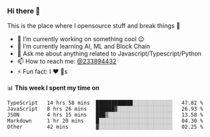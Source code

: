 ### Hi there 👋

<!--
**a233894432/a233894432** is a ✨ _special_ ✨ repository because its `README.md` (this file) appears on your GitHub profile.

Here are some ideas to get you started:

- 🔭 I’m currently working on ...
- 🌱 I’m currently learning ...
- 👯 I’m looking to collaborate on ...
- 🤔 I’m looking for help with ...
- 💬 Ask me about ...
- 📫 How to reach me: ...
- 😄 Pronouns: ...
- ⚡ Fun fact: ...
-->
 
 
This is the place where I opensource stuff and break things :rofl:

- 🔭 I’m currently working on something cool :wink:
- 🌱 I’m currently learning AI, ML and Block Chain
- 💬 Ask me about anything related to Javascript/Typescript/Python
- 📫 How to reach me: [@233894432](https://twitter.com/233894432)
- ⚡ Fun fact: I :heart: :dog:s

📊 **This week I spent my time on**
<!--START_SECTION:waka-->
```text
TypeScript   14 hrs 58 mins  ████████████░░░░░░░░░░░░░   47.82 % 
JavaScript   8 hrs 26 mins   ██████▓░░░░░░░░░░░░░░░░░░   26.93 % 
JSON         4 hrs 15 mins   ███▒░░░░░░░░░░░░░░░░░░░░░   13.58 % 
Markdown     1 hr 20 mins    █░░░░░░░░░░░░░░░░░░░░░░░░   04.30 % 
Other        42 mins         ▓░░░░░░░░░░░░░░░░░░░░░░░░   02.25 % 
```
<!--END_SECTION:waka-->
